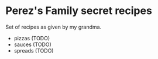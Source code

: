 # Perez's Family secret recipes

Set of recipes as given by my grandma.

* pizzas (TODO)
* sauces (TODO)
* spreads (TODO)
